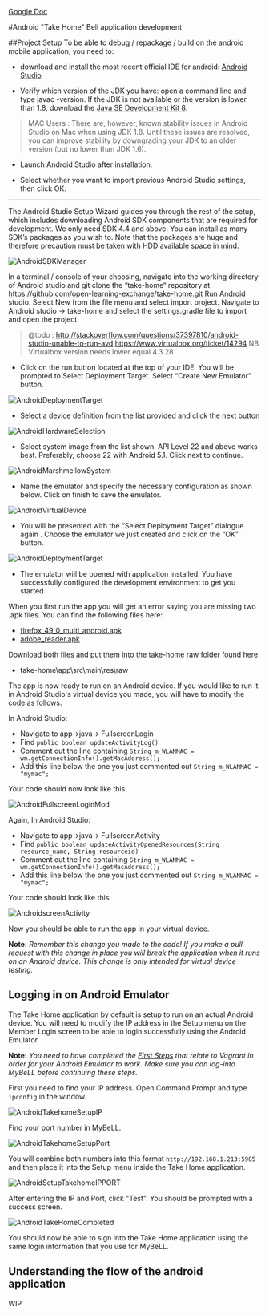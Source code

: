 ﻿[Google Doc](https://docs.google.com/document/d/1JUePcj0W9mg6Ea__lakJK-Zd6ZFXchmqdbztLqIU4Cs/edit#heading=h.ieliyf4f8pjx)

#Android "Take Home" Bell application development

##Project Setup
To be able to debug / repackage / build on the android mobile application, you need to:

- download and install the most recent official IDE for android: [Android Studio](https://developer.android.com/studio/index.html) 

- Verify which version of the JDK you have: open a command line and type javac -version. If the JDK is not available or the version is lower than 1.8, download the [Java SE Development Kit 8](http://www.oracle.com/technetwork/java/javase/downloads/jdk8-downloads-2133151.html).

> MAC Users : There are, however, known stability issues in Android Studio on Mac when using JDK 1.8. Until these issues are resolved, you can improve stability by downgrading your JDK to an older version (but no lower than JDK 1.6).

- Launch Android Studio after installation.

- Select whether you want to import previous Android Studio settings, then click OK.

---

The Android Studio Setup Wizard guides you through the rest of the setup, which includes downloading Android SDK components that are required for development. 
 We only need SDK 4.4 and above. You can install as many SDK’s packages as you wish to. Note that the packages are huge and therefore precaution must be taken with HDD available space in mind.

![AndroidSDKManager](uploads/images/AndroidSDKManager.png)


In a terminal / console of your choosing, navigate into the working directory of Android studio and git clone the “take-home“ repository at https://github.com/open-learning-exchange/take-home.git
Run Android studio. Select New from the file menu and select import project.
Navigate to Android studio -> take-home and select the settings.gradle file to import and open the project.

>@todo : 
>http://stackoverflow.com/questions/37397810/android-studio-unable-to-run-avd
>https://www.virtualbox.org/ticket/14294 NB Virtualbox version needs lower equal 4.3.28

- Click on the run button located at the top of your IDE. You will be prompted to Select Deployment Target. Select “Create New Emulator” button.

![AndroidDeploymentTarget](uploads/images/AndroidDeploymentTarget.png)

- Select a device definition from the list provided and click the next button
           
![AndroidHardwareSelection](uploads/images/AndroidHardwareSelection.png)

- Select system image from the list shown. API Level 22 and above works best. Preferably, choose 22 with Android 5.1. Click next to continue.
	
![AndroidMarshmellowSystem](uploads/images/AndroidMarshmellowSystem.png)

- Name the emulator and specify the necessary configuration as shown below. Click on finish to save the emulator. 
	
![AndroidVirtualDevice](uploads/images/AndroidVirtualDevice.png)

- You will be presented with the “Select Deployment Target” dialogue again . Choose the emulator we just created and click on the “OK” button.

![AndroidDeploymentTarget](uploads/images/AndroidDeploymentTarget.png)

- The emulator will be opened with application installed. You have successfully configured the development environment to get you started. 

When you first run the app you will get an error saying you are missing two .apk files. You can find the following files here:

- [firefox_49_0_multi_android.apk](https://drive.google.com/file/d/0Bw7aA5bLT2P9TTBNSDl3VzgtVnc/view)
- [adobe_reader.apk](https://drive.google.com/open?id=0Bw7aA5bLT2P9UmhlcHA1R1BoZnM) 

Download both files and put them into the take-home raw folder found here:

- take-home\app\src\main\res\raw

The app is now ready to run on an Android device. If you would like to run it in Android Studio's virtual device you made, you will have to modify the code as follows.

In Android Studio:
- Navigate to app->java-> FullscreenLogin
- Find ```public boolean updateActivityLog()```
- Comment out the line containing ```String m_WLANMAC = wm.getConnectionInfo().getMacAddress();```
- Add this line below the one you just commented out ```String m_WLANMAC = "mymac";```

Your code should now look like this:

![AndroidFullscreenLoginMod](uploads/images/AndroidFullscreenLoginMod.png)

Again, In Android Studio:
- Navigate to app->java-> FullscreenActivity
- Find ```public boolean updateActivityOpenedResources(String resource_name, String resourceid)```
- Comment out the line containing ```String m_WLANMAC = wm.getConnectionInfo().getMacAddress();```
- Add this line below the one you just commented out ```String m_WLANMAC = "mymac";```

Your code should look like this:

![AndroidscreenActivity](uploads/images/AndroidscreenActivityMod.png)

Now you should be able to run the app in your virtual device.

**Note:** *Remember this change you made to the code! If you make a pull request with this change in place you will break the application when it runs on an Android device. This change is only intended for virtual device testing.*

## Logging in on Android Emulator
The Take Home application by default is setup to run on an actual Android device. You will need to modify the IP address in the Setup menu on the Member Login screen to be able to login successfully using the Android Emulator.

**Note:** *You need to have completed the [First Steps](http://open-learning-exchange.github.io/#!pages/firststeps.md) that relate to Vagrant in order for your Android Emulator to work. Make sure you can log-into MyBeLL before continuing these steps.*

First you need to find your IP address. Open Command Prompt and type ```ipconfig``` in the window.

![AndroidTakehomeSetupIP](uploads/images/AndroidTakehomeSetupIP.png)

Find your port number in MyBeLL.

![AndroidTakehomeSetupPort](uploads/images/AndroidTakehomeSetupPort.png)

You will combine both numbers into this format ```http://192.168.1.213:5985``` and then place it into the Setup menu inside the Take Home application.

![AndroidSetupTakehomeIPPORT](uploads/images/AndroidSetupTakehomeIPPORT.png)

After entering the IP and Port, click "Test". You should be prompted with a success screen.

![AndroidTakeHomeCompleted](uploads/images/AndroidTakeHomeCompleted.png)

You should now be able to sign into the Take Home application using the same login information that you use for MyBeLL.


## Understanding the flow of the android application

WIP
